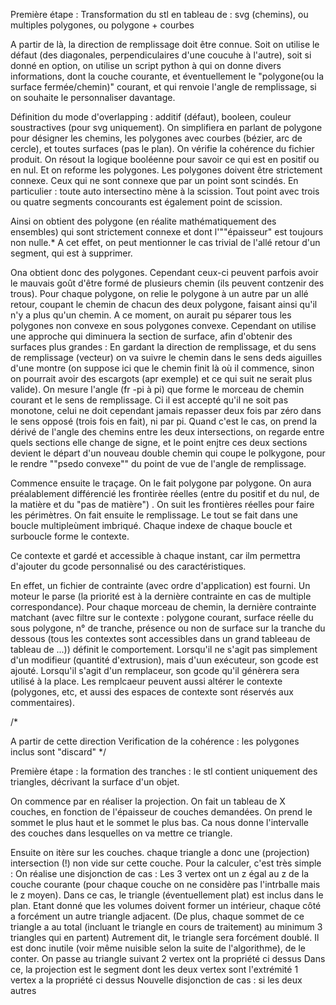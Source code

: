 Première étape :
Transformation du stl en tableau de :
svg (chemins), ou multiples polygones, ou polygone + courbes

A partir de là, la direction de remplissage doit être connue.
Soit on utilise le défaut (des diagonales, perpendiculaires d'une coucuhe à l'autre), soit si donné en option, on utilise un script python à qui on donne divers informations, dont la couche courante, et éventuellement le "polygone(ou la surface fermée/chemin)" courant, et qui renvoie l'angle de remplissage, si on souhaite le personnaliser davantage.

Définition du mode d'overlapping : additif (défaut), booleen, couleur soustractives (pour svg uniquement).
On simplifiera en parlant de polygone pour désigner les chemins, les polygones avec courbes (bézier, arc de cercle), et toutes surfaces (pas le plan).
On vérifie la cohérence du fichier produit.
On résout la logique booléenne pour savoir ce qui est en positif ou en nul. Et on reforme les polygones.
Les polygones doivent être strictement connexe. Ceux qui ne sont connexe que par un point sont scindés. En particulier : toute auto intersectino mène à la scission.
Tout point avec trois ou quatre segments concourants est également point de scission.

Ainsi on obtient des polygone (en réalite mathématiquement des ensembles) qui sont strictement connexe et dont l'""épaisseur" est toujours non nulle.*
A cet effet, on peut mentionner le cas trivial de l'allé retour d'un segment, qui est à supprimer.

Ona obtient donc des polygones. Cependant ceux-ci peuvent parfois avoir le mauvais goût d'être formé de plusieurs chemin (ils peuvent contzenir des trous).
Pour chaque polygone, on relie le polygone à un autre par un allé retour, coupant le chemin de chacun des deux polygone, faisant ainsi qu'il n'y a plus qu'un chemin.
A ce moment, on aurait pu séparer tous les polygones non convexe en sous polygones convexe.
Cependant on utilise une approche qui diminuera la section de surface, afin d'obtenir des surfaces plus grandes :
En gardant la direction de remplissage, et du sens de remplissage (vecteur) on va suivre le chemin dans le sens deds aiguilles d'une montre (on suppose ici que le chemin finit là où il commence, sinon on pourrait avoir des escargots (apr exemple) et ce qui suit ne serait plus valide). On mesure l'angle (fr -pi à pi) que forme le morceau de chemin courant et le sens de remplissage. Ci il est accepté qu'il ne soit pas monotone, celui ne doit cependant jamais repasser deux fois par zéro dans le sens opposé (trois fois en fait), ni par pi. Quand c'est le cas, on prend la dérivé de l'angle des chemins entre les deux intersections, on regarde entre quels sections elle change de signe, et le point enjtre ces deux sections devient le départ d'un nouveau double chemin qui coupe le polkygone, pour le rendre ""psedo convexe"" du point de vue de l'angle de remplissage.

Commence ensuite le traçage. On le fait polygone par polygone. On aura préalablement différencié les frontirèe réelles (entre du positif et du nul, de la matière et du "pas de matière") . On suit les frontières réelles pour faire les périmètres.
On fait ensuite le remplissage.
Le tout se fait dans une boucle multipleùment imbriqué.
Chaque indexe de chaque boucle et surboucle forme le contexte.

Ce contexte et gardé et accessible à chaque instant, car ilm permettra d'ajouter du gcode personnalisé ou des caractéristiques.

En effet, un fichier de contrainte (avec ordre d'application) est fourni. Un moteur le parse (la priorité est à la dernière contrainte en cas de multiple correspondance).
Pour chaque morceau de chemin, la dernière contrainte matchant (avec filtre sur le contexte : polygone courant, surface réelle du sous polygone, n° de tranche, présence ou non de surface sur la tranche du dessous (tous les contextes sont accessibles dans un grand tableeau de tableau de ...)) définit le comportement. Lorsqu'il ne s'agit pas simplement d'un modifieur (quantité d'extrusion), mais d'uun exécuteur, son gcode est ajouté. Lorsqu'il s'agit d'un remplaceur, son gcode qu'il génèrera sera utilisé à la place. Les remplcaeur peuvent aussi altérer le contexte (polygones, etc, et aussi des espaces de contexte sont réservés aux commentaires).

/*

A partir de cette direction
Verification de la cohérence : les polygones inclus sont "discard"
*/




Première étape : la formation des tranches : le stl contient uniquement des triangles, décrivant la surface d'un objet.

On commence par en réaliser la projection.
On fait un tableau de X couches, en fonction de l'épaisseur de couches demandées.
On prend le sommet le plus haut et le sommet le plus bas. Ca nous donne l'intervalle des couches dans lesquelles on va mettre ce triangle.

Ensuite on itère sur les couches. chaque triangle a donc une (projection) intersection (!) non vide sur cette couche.
Pour la calculer, c'est très simple :
On réalise une disjonction de cas :
Les 3 vertex ont un z égal au z de la couche courante (pour chaque couche on ne considère pas l'intrballe mais le z moyen).
Dans ce cas, le triangle (éventuellement plat) est inclus dans le plan. Etant donné que les volumes doivent former un intérieur, chaque côté a forcément un autre triangle adjacent. (De plus, chaque sommet de ce triangle a au total (incluant le triangle en cours de traitement) au minimum 3 triangles qui en partent)
Autrement dit, le triangle sera forcément doublé. Il est donc inutile (voir même nuisible selon la suite de l'algorithme), de le conter.
On passe au triangle suivant
2 vertex ont la propriété ci dessus
Dans ce, la projection est le segment dont les deux vertex sont l'extrémité
1 vertex a la propriété ci dessus
  Nouvelle disjonction de cas : si les deux autres
